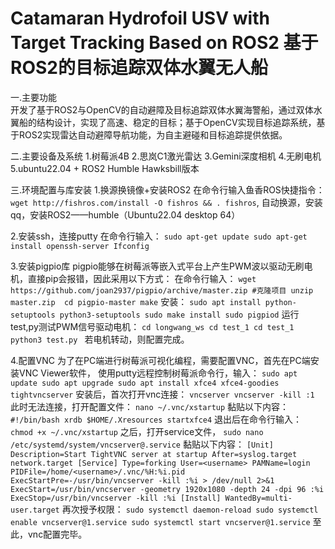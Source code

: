 # Catamaran Hydrofoil USV with Target Tracking Based on ROS2  基于ROS2的目标追踪双体水翼无人船

一.主要功能  
开发了基于ROS2与OpenCV的自动避障及目标追踪双体水翼海警船，通过双体水翼船的结构设计，实现了高速、稳定的目标；基于OpenCV实现目标追踪系统，基于ROS2实现雷达自动避障导航功能，为自主避碰和目标追踪提供依据。

二.主要设备及系统
1.树莓派4B
2.思岚C1激光雷达
3.Gemini深度相机
4.无刷电机
5.ubuntu22.04 + ROS2 Humble Hawksbill版本

三.环境配置与库安装
1.换源换镜像+安装ROS2
在命令行输入鱼香ROS快捷指令：
`wget http://fishros.com/install -O fishros && . fishros`,
自动换源，安装qq，安装ROS2——humble（Ubuntu22.04 desktop 64）

2.安装ssh，连接putty
在命令行输入：
`sudo apt-get update
sudo apt-get install openssh-server
Ifconfig`

3.安装pigpio库
pigpio能够在树莓派等嵌入式平台上产生PWM波以驱动无刷电机，直接pip会报错，因此采用以下方式：
在命令行输入：
`wget https://github.com/joan2937/pigpio/archive/master.zip #克隆项目
unzip master.zip 
cd pigpio-master
make`
安装：
`sudo apt install python-setuptools python3-setuptools
sudo make install
sudo pigpiod`
运行test,py测试PWM信号驱动电机：
`cd longwang_ws
cd test_1
cd test_1
python3 test.py `
若电机转动，则配置完成。

4.配置VNC
为了在PC端进行树莓派可视化编程，需要配置VNC，首先在PC端安装VNC Viewer软件，
使用putty远程控制树莓派命令行，输入：
`sudo apt update
sudo apt upgrade
sudo apt install xfce4 xfce4-goodies tightvncserver`
安装后，首次打开vnc连接：
`vncserver
vncserver -kill :1`
此时无法连接，打开配置文件：
`nano ~/.vnc/xstartup`
黏贴以下内容：
`#!/bin/bash
xrdb $HOME/.Xresources
startxfce4`
退出后在命令行输入：
`chmod +x ~/.vnc/xstartup`
之后，打开service文件，
`sudo nano /etc/systemd/system/vncserver@.service`
黏贴以下内容：
`[Unit]
Description=Start TightVNC server at startup
After=syslog.target network.target
[Service]
Type=forking
User=<username>
PAMName=login
PIDFile=/home/<username>/.vnc/%H:%i.pid
ExecStartPre=-/usr/bin/vncserver -kill :%i > /dev/null 2>&1
ExecStart=/usr/bin/vncserver -geometry 1920x1080 -depth 24 -dpi 96 :%i
ExecStop=/usr/bin/vncserver -kill :%i
[Install]
WantedBy=multi-user.target`
再次授予权限：
`sudo systemctl daemon-reload
sudo systemctl enable vncserver@1.service
sudo systemctl start vncserver@1.service`
至此，vnc配置完毕。

